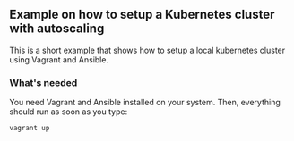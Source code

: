 ## Example on how to setup a Kubernetes cluster with autoscaling

This is a short example that shows how to setup a local kubernetes cluster using Vagrant and Ansible.

### What's needed

You need Vagrant and Ansible installed on your system. Then, everything should run as soon as you type:

````
vagrant up
````